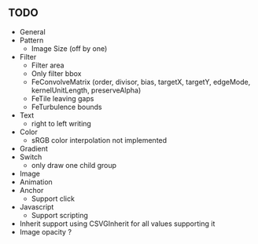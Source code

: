## TODO
 + General
 + Pattern
   + Image Size (off by one)
 + Filter
   + Filter area
   + Only filter bbox
   + FeConvolveMatrix (order, divisor, bias, targetX, targetY, edgeMode, kernelUnitLength, preserveAlpha)
   + FeTile leaving gaps
   + FeTurbulence bounds
 + Text
   + right to left writing
 + Color
   + sRGB color interpolation not implemented
 + Gradient
 + Switch
   + only draw one child group
 + Image
 + Animation
 + Anchor
   + Support click
 + Javascript
   + Support scripting
 + Inherit support using CSVGInherit for all values supporting it
 + Image opacity ?
